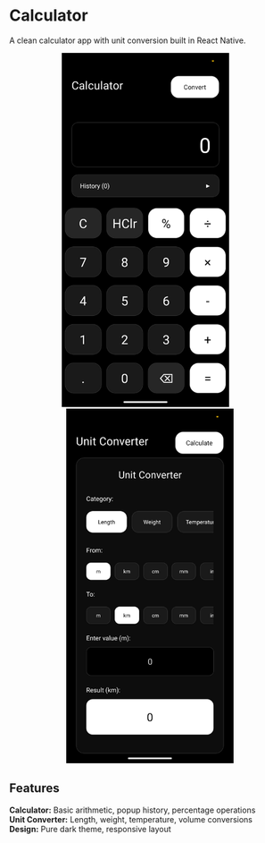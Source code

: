 # Calculator
A clean calculator app with unit conversion built in React Native.

<p align="center">
  <img src="assets/Screenshot1.png" alt="Calculator" width="300" />
  &nbsp;&nbsp;&nbsp;
  <img src="assets/Screenshot2.png" alt="Converter" width="300" />
</p>

## Features
**Calculator:** Basic arithmetic, popup history, percentage operations  
**Unit Converter:** Length, weight, temperature, volume conversions  
**Design:** Pure dark theme, responsive layout